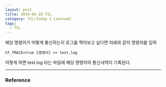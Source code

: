 ```yaml
---
layout: post
title: 2019-04-19 TIL
category: TIL(Today I Learned)
tags:
  - TIL
---
```








해당 명령어가 어떻게 통신하는지 로그를 찍어보고 싶다면 아래와 같이 명령어를 입력

```
CF_TRACE=true [명령어] >> test.log
```



이렇게 하면 test.log 라는 파일에 해당 명령어의 통신내역이 기록된다.





---

### Reference

